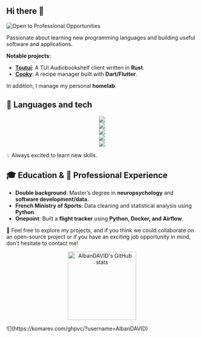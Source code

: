 ## Hi there 👋  
![Open to Professional Opportunities](https://img.shields.io/badge/Open_to_professional_opportunities-%F0%9F%91%8D-brightgreen)

Passionate about learning new programming languages and building useful software and applications. 

**Notable projects:**

- [**Toutui**](https://github.com/AlbanDAVID/Toutui): A TUI Audiobookshelf client written in **Rust**.  
- [**Cooky**](https://github.com/AlbanDAVID/cooky-app): A recipe manager built with **Dart/Flutter**.  

In addition, I manage my personal **homelab**.

## 🔧 Languages and tech

<p align="center">
  <!-- Programming Languages -->
  <a href="https://skillicons.dev">
    <img src="https://skillicons.dev/icons?i=rust,py,flutter&perline=15">
  </a>
  <br>

  <!-- Containerization & DevOps -->
  <a href="https://skillicons.dev">
    <img src="https://skillicons.dev/icons?i=docker&perline=15">
  </a>
  <br>

  <!-- Cloud & Database -->
  <a href="https://skillicons.dev">
    <img src="https://skillicons.dev/icons?i=mysql,gcp&perline=15">
  </a>
  <br>

  <!-- Development Tools -->
  <a href="https://skillicons.dev">
    <img src="https://skillicons.dev/icons?i=vim,git,github&perline=15">
  </a>
  <br>

  <!-- Operating Systems -->
  <a href="https://skillicons.dev">
    <img src="https://skillicons.dev/icons?i=linux,arch,raspberrypi&perline=15">
  </a>
  <br>

</p>




💡 Always excited to learn new skills.

## 🎓 Education & 💼 Professional Experience  
- **Double background**: Master’s degree in **neuropsychology** and **software development/data**.  
- **French Ministry of Sports**: Data cleaning and statistical analysis using **Python**.  
- **Onepoint**: Built a **flight tracker** using **Python, Docker, and Airflow**.
  
🤝 Feel free to explore my projects, and if you think we could collaborate on an open-source project or if you have an exciting job opportunity in mind, don't hesitate to contact me!



<p align="center">
<a href="https://github.com/anuraghazra/github-readme-stats"><img height="180" align="center" src="https://github-readme-stats.vercel.app/api?username=AlbanDAVID&custom_title=GitHub%20Stats&count_private=true&theme=blue-green&show_icons=true" alt="AlbanDAVID's GitHub stats" /></a>
</p>
![](https://komarev.com/ghpvc/?username=AlbanDAVID)
